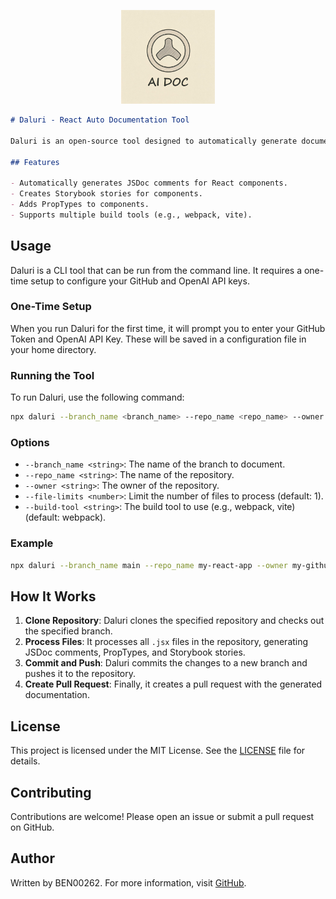 <p align="center">
    <img src="static/logo.jpg" alt="Daluri Logo" width="150" height="150">
</p>

```markdown
# Daluri - React Auto Documentation Tool

Daluri is an open-source tool designed to automatically generate documentation for ReactJS codebases. It uses Storybook, inline comments, and PropTypes to document the entire codebase.

## Features

- Automatically generates JSDoc comments for React components.
- Creates Storybook stories for components.
- Adds PropTypes to components.
- Supports multiple build tools (e.g., webpack, vite).

```

## Usage

Daluri is a CLI tool that can be run from the command line. It requires a one-time setup to configure your GitHub and OpenAI API keys.

### One-Time Setup

When you run Daluri for the first time, it will prompt you to enter your GitHub Token and OpenAI API Key. These will be saved in a configuration file in your home directory.

### Running the Tool

To run Daluri, use the following command:

```sh
npx daluri --branch_name <branch_name> --repo_name <repo_name> --owner <owner> [options]
```

### Options

- `--branch_name <string>`: The name of the branch to document.
- `--repo_name <string>`: The name of the repository.
- `--owner <string>`: The owner of the repository.
- `--file-limits <number>`: Limit the number of files to process (default: 1).
- `--build-tool <string>`: The build tool to use (e.g., webpack, vite) (default: webpack).

### Example

```sh
npx daluri --branch_name main --repo_name my-react-app --owner my-github-username --file-limits 5 --build-tool webpack
```

## How It Works

1. **Clone Repository**: Daluri clones the specified repository and checks out the specified branch.
2. **Process Files**: It processes all `.jsx` files in the repository, generating JSDoc comments, PropTypes, and Storybook stories.
3. **Commit and Push**: Daluri commits the changes to a new branch and pushes it to the repository.
4. **Create Pull Request**: Finally, it creates a pull request with the generated documentation.

## License

This project is licensed under the MIT License. See the [LICENSE](LICENSE) file for details.

## Contributing

Contributions are welcome! Please open an issue or submit a pull request on GitHub.

## Author

Written by BEN00262. For more information, visit [GitHub](https://github.com/BEN00262).
